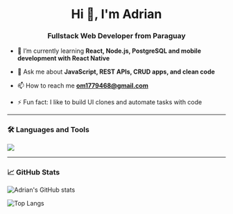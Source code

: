 <h1 align="center">Hi 👋, I'm Adrian</h1>
<h3 align="center">Fullstack Web Developer from Paraguay</h3>

- 🌱 I’m currently learning **React, Node.js, PostgreSQL and mobile development with React Native**

- 💬 Ask me about **JavaScript, REST APIs, CRUD apps, and clean code**

- 📫 How to reach me **om1779468@gmail.com**

- ⚡ Fun fact: I like to build UI clones and automate tasks with code

---

### 🛠️ Languages and Tools
<p align="left">
  <img src="https://skillicons.dev/icons?i=js,ts,react,nodejs,express,postgres,sqlite,html,css,tailwind,vercel,render,github,vscode&theme=dark" />
</p>

---

### 📈 GitHub Stats
![Adrian's GitHub stats](https://github-readme-stats.vercel.app/api?username=tuUsuario&show_icons=true&theme=radical)

![Top Langs](https://github-readme-stats.vercel.app/api/top-langs/?username=tuUsuario&layout=compact&theme=radical)
